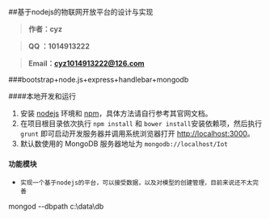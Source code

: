 ##基于nodejs的物联网开放平台的设计与实现 

> **作者：cyz**


> **QQ  ：1014913222**


> **Email：cyz1014913222@126.com**

###bootstrap+node.js+express+handlebar+mongodb

####本地开发和运行

1. 安装 [nodejs](http://nodejs.org) 环境和 [npm](https://www.npmjs.org)，具体方法请自行参考其官网文档。
2. 在项目根目录依次执行 `npm install` 和 `bower install`安装依赖项，然后执行 `grunt` 即可启动开发服务器并调用系统浏览器打开 <http://localhost:3000>。
3. 默认数使用的 MongoDB 服务器地址为 `mongodb://localhost/Iot`

#### 功能模块

- `实现一个基于nodejs的平台，可以接受数据，以及对模型的创建管理，目前来说还不太完善`


mongod --dbpath c:\data\db
